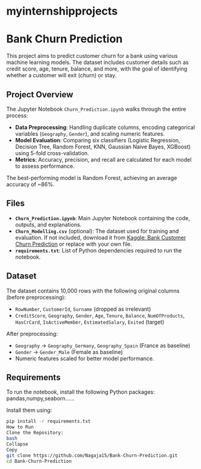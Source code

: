 # myinternshipprojects
# Bank Churn Prediction

This project aims to predict customer churn for a bank using various machine learning models. The dataset includes customer details such as credit score, age, tenure, balance, and more, with the goal of identifying whether a customer will exit (churn) or stay.

## Project Overview

The Jupyter Notebook `Churn_Prediction.ipynb` walks through the entire process:
- **Data Preprocessing**: Handling duplicate columns, encoding categorical variables (`Geography`, `Gender`), and scaling numeric features.
- **Model Evaluation**: Comparing six classifiers (Logistic Regression, Decision Tree, Random Forest, KNN, Gaussian Naive Bayes, XGBoost) using 5-fold cross-validation.
- **Metrics**: Accuracy, precision, and recall are calculated for each model to assess performance.

The best-performing model is Random Forest, achieving an average accuracy of ~86%.

## Files

- **`Churn_Prediction.ipynb`**: Main Jupyter Notebook containing the code, outputs, and explanations.
- **`Churn_Modelling.csv`** (optional): The dataset used for training and evaluation. If not included, download it from [Kaggle: Bank Customer Churn Prediction](https://www.kaggle.com/datasets/shubhammeshram579/bank-customer-churn-prediction) or replace with your own file.
- **`requirements.txt`**: List of Python dependencies required to run the notebook.

## Dataset

The dataset contains 10,000 rows with the following original columns (before preprocessing):
- `RowNumber`, `CustomerId`, `Surname` (dropped as irrelevant)
- `CreditScore`, `Geography`, `Gender`, `Age`, `Tenure`, `Balance`, `NumOfProducts`, `HasCrCard`, `IsActiveMember`, `EstimatedSalary`, `Exited` (target)

After preprocessing:
- `Geography` → `Geography_Germany`, `Geography_Spain` (France as baseline)
- `Gender` → `Gender_Male` (Female as baseline)
- Numeric features scaled for better model performance.

## Requirements

To run the notebook, install the following Python packages:
pandas,numpy,seaborn......

Install them using:
```bash
pip install -r requirements.txt
How to Run
Clone the Repository:
bash
Collapse
Copy
git clone https://github.com/Nagaja15/Bank-Churn-Prediction.git
cd Bank-Churn-Prediction
